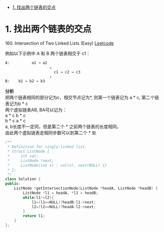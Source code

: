 <!-- GFM-TOC -->
* [1. 找出两个链表的交点](#1-找出两个链表的交点)
<!-- GFM-TOC -->

#  1. 找出两个链表的交点

160\. Intersection of Two Linked Lists (Easy)
[Leetcode](https://leetcode.com/problems/intersection-of-two-linked-lists/description/)

例如以下示例中 A 和 B 两个链表相交于 c1：
```html
A:          a1 → a2
                    ↘
                      c1 → c2 → c3
                    ↗
B:    b1 → b2 → b3
```
**分析**  
把两个链表相同的部分记为c，相交节点记为*, 则第一个链表记为 a * c, 第二个链表记为b * c  
两个虚拟链表AB, BA可以记为：  
a * c b * c  
b * c a * c  
a, b长度不一定同，但是第二个 * 之前两个链表的长度相同，  
由此两个虚拟链表走相同步数可以到第二个 * 处  

```C++
/**
 * Definition for singly-linked list.
 * struct ListNode {
 *     int val;
 *     ListNode *next;
 *     ListNode(int x) : val(x), next(NULL) {}
 * };
 */
class Solution {
public:
    ListNode *getIntersectionNode(ListNode *headA, ListNode *headB) {
        ListNode *l1 = headA, *l2 = headB;
        while(l1!=l2){
            l1=(l1==NULL)?headB:l1->next;
            l2=(l2==NULL)?headA:l2->next;
        }
        return l1;
    }
};
```
